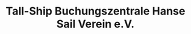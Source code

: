 ---
title: "Tall-Ship Buchungszentrale Hanse Sail Verein e.V."
url: /rostock/tall-ship-buchungszentrale-hanse-sail-verein-e-v/
shop: Tickets
---